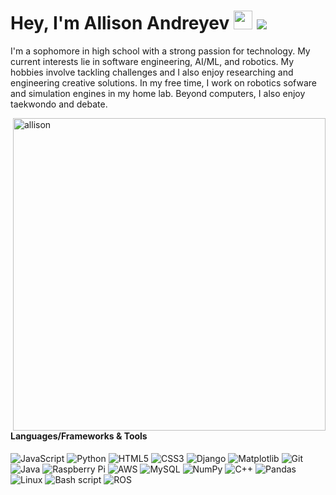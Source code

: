 # Hey, I'm Allison Andreyev <img src="https://raw.githubusercontent.com/MartinHeinz/MartinHeinz/master/wave.gif" width="30"> ![](https://visitor-badge.glitch.me/badge?page_id=allisonandreyev)

I'm a sophomore in high school with a strong passion for technology. My current interests lie in software engineering, AI/ML, and robotics. My hobbies involve tackling challenges and I also enjoy researching and engineering creative solutions. In my free time, I work on robotics sofware and simulation engines in my home lab. Beyond computers, I also enjoy taekwondo and debate.

<img align="right" src="https://github-readme-stats.vercel.app/api?username=allisonandreyev&show_icons=true&theme=gotham" alt="allison" width="500" mb="12px" />

#### Languages/Frameworks & Tools
![JavaScript](https://img.shields.io/badge/-JavaScript-black?style=flat-square&logo=javascript)
![Python](https://img.shields.io/badge/-Python-black?style=flat-square&logo=Python)
![HTML5](https://img.shields.io/badge/-HTML5-black?style=flat-square&logo=html5)
![CSS3](https://img.shields.io/badge/-CSS3-black?style=flat-square&logo=css3)
![Django](https://img.shields.io/badge/-Django-black?style=flat-square&logo=Django)
![Matplotlib](https://img.shields.io/badge/-matplotlib-black?style=flat-square&logo=matplotlib)
![Git](https://img.shields.io/badge/-Git-black?style=flat-square&logo=git)
![Java](https://img.shields.io/badge/-Java-black?style=flat-square&logo=Java)
![Raspberry Pi](https://img.shields.io/badge/-Raspberry%20Pi-black?style=flat-square&logo=Raspberry-Pi)
![AWS](https://img.shields.io/badge/-AWS-black?style=flat-square&logo=AWS)
![MySQL](https://img.shields.io/badge/-mysql-black?style=flat-square&logo=mysql)
![NumPy](https://img.shields.io/badge/-numpy-black?style=flat-square&logo=numpy)
![C++](https://img.shields.io/badge/-C++-black?style=flat-square&logo=C++)
![Pandas](https://img.shields.io/badge/-pandas-black?style=flat-square&logo=pandas)
![Linux](https://img.shields.io/badge/-linux-black?style=flat-square&logo=linux)
![Bash script](https://img.shields.io/badge/-shell_script-black?style=flat-square&logo=gnu-bash)
![ROS](https://img.shields.io/badge/-ROS-black?style=flat-square&logo=ROS)

